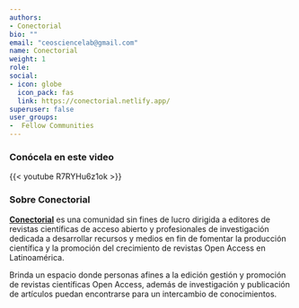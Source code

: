 ```yaml
---
authors:
- Conectorial
bio: ""
email: "ceosciencelab@gmail.com"
name: Conectorial
weight: 1
role: 
social:
- icon: globe
  icon_pack: fas
  link: https://conectorial.netlify.app/
superuser: false
user_groups:
-  Fellow Communities
---
```


### Conócela en este video

{{< youtube R7RYHu6z1ok >}} 

### Sobre Conectorial

**[Conectorial](https://conectorial.netlify.app/)** es una comunidad sin fines de lucro dirigida a editores de revistas científicas de acceso abierto y profesionales de investigación dedicada a desarrollar recursos y medios en fin de fomentar la producción científica y la promoción del crecimiento de revistas Open Access en Latinoamérica.

Brinda un espacio donde personas afines a la edición gestión y promoción de revistas científicas Open Access, además de investigación y publicación de artículos puedan encontrarse para un intercambio de conocimientos.
